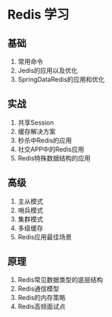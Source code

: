 # Redis 学习

## 基础
1. 常用命令
2. Jedis的应用以及优化
3. SpringDataRedis的应用和优化

## 实战
1. 共享Session
2. 缓存解决方案
3. 秒杀中Redis的应用
4. 社交APP中的Redis应用
5. Redis特殊数据结构的应用

## 高级
1. 主从模式
2. 哨兵模式
3. 集群模式
4. 多级缓存
5. Redis应用最佳场景


## 原理
1. Redis常见数据类型的底层结构
2. Redis通信模型
3. Redis的内存策略
4. Redis高频面试点
